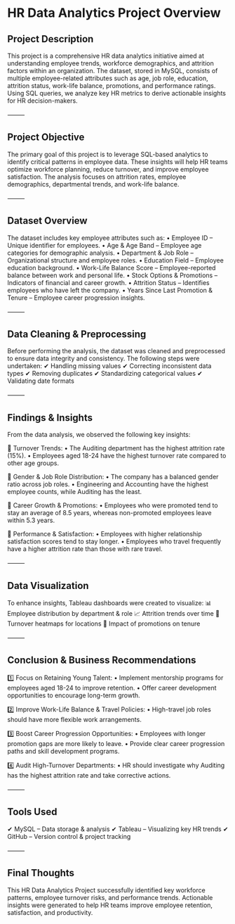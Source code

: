 # HR Data Analytics Project Overview

## Project Description

This project is a comprehensive HR data analytics initiative aimed at understanding employee trends, workforce demographics, and attrition factors within an organization. The dataset, stored in MySQL, consists of multiple employee-related attributes such as age, job role, education, attrition status, work-life balance, promotions, and performance ratings. Using SQL queries, we analyze key HR metrics to derive actionable insights for HR decision-makers.

⸻

## Project Objective

The primary goal of this project is to leverage SQL-based analytics to identify critical patterns in employee data. These insights will help HR teams optimize workforce planning, reduce turnover, and improve employee satisfaction. The analysis focuses on attrition rates, employee demographics, departmental trends, and work-life balance.

⸻

## Dataset Overview

The dataset includes key employee attributes such as:
	•	Employee ID – Unique identifier for employees.
	•	Age & Age Band – Employee age categories for demographic analysis.
	•	Department & Job Role – Organizational structure and employee roles.
	•	Education Field – Employee education background.
	•	Work-Life Balance Score – Employee-reported balance between work and personal life.
	•	Stock Options & Promotions – Indicators of financial and career growth.
	•	Attrition Status – Identifies employees who have left the company.
	•	Years Since Last Promotion & Tenure – Employee career progression insights.

⸻

## Data Cleaning & Preprocessing

Before performing the analysis, the dataset was cleaned and preprocessed to ensure data integrity and consistency. The following steps were undertaken:
✔ Handling missing values
✔ Correcting inconsistent data types
✔ Removing duplicates
✔ Standardizing categorical values
✔ Validating date formats


⸻

## Findings & Insights

From the data analysis, we observed the following key insights:

📌 Turnover Trends:
	•	The Auditing department has the highest attrition rate (15%).
	•	Employees aged 18-24 have the highest turnover rate compared to other age groups.

📌 Gender & Job Role Distribution:
	•	The company has a balanced gender ratio across job roles.
	•	Engineering and Accounting have the highest employee counts, while Auditing has the least.

📌 Career Growth & Promotions:
	•	Employees who were promoted tend to stay an average of 8.5 years, whereas non-promoted employees leave within 5.3 years.

📌 Performance & Satisfaction:
	•	Employees with higher relationship satisfaction scores tend to stay longer.
	•	Employees who travel frequently have a higher attrition rate than those with rare travel.

⸻

## Data Visualization

To enhance insights, Tableau dashboards were created to visualize:
📊 Employee distribution by department & role
📈 Attrition trends over time
📌 Turnover heatmaps for locations
🎯 Impact of promotions on tenure

⸻

## Conclusion & Business Recommendations

1️⃣ Focus on Retaining Young Talent:
	•	Implement mentorship programs for employees aged 18-24 to improve retention.
	•	Offer career development opportunities to encourage long-term growth.

2️⃣ Improve Work-Life Balance & Travel Policies:
	•	High-travel job roles should have more flexible work arrangements.

3️⃣ Boost Career Progression Opportunities:
	•	Employees with longer promotion gaps are more likely to leave.
	•	Provide clear career progression paths and skill development programs.

4️⃣ Audit High-Turnover Departments:
	•	HR should investigate why Auditing has the highest attrition rate and take corrective actions.

⸻

## Tools Used

✔ MySQL – Data storage & analysis
✔ Tableau – Visualizing key HR trends
✔ GitHub – Version control & project tracking

⸻

## Final Thoughts

This HR Data Analytics Project successfully identified key workforce patterns, employee turnover risks, and performance trends. Actionable insights were generated to help HR teams improve employee retention, satisfaction, and productivity.
